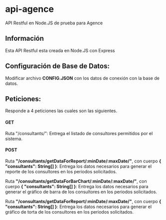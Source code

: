 # api-agence
API Restful en Node.JS de prueba para Agence

## Información
Esta API Restful esta creada en Node.JS con Express

## Configuración de Base de Datos:
Modificar archivo **CONFIG.JSON** con los datos de conexión con la base de datos.

## Peticiones:
Responde a 4 peticiones las cuales son las siguientes.

#### GET
Ruta "/consultants/": Entrega el listado de consultores permitidos por el sistema.

#### POST
Ruta **"/consultants/getDataForReport/:minDate/:maxDate/"**, con cuerpo **{ "consultants": String[] }**: Entrega los datos necesarios para generar el reporte de los consultores en los periodos solicitados.

Ruta **"/consultants/getDataForBarChart/:minDate/:maxDate/"**, con cuerpo **{ "consultants": String[] }**: Entrega los datos necesarios para generar el gráfico de barra de los consultores en los periodos solicitados.

Ruta **"/consultants/getDataForReport/:minDate/:maxDate/"**, con cuerpo **{ "consultants": String[] }**: Entrega los datos necesarios para generar el gráfico de torta de los consultores en los periodos solicitados.
